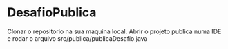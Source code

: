 # DesafioPublica

Clonar o repositorio na sua maquina local.
Abrir o projeto publica numa IDE e rodar o arquivo src/publica/publicaDesafio.java